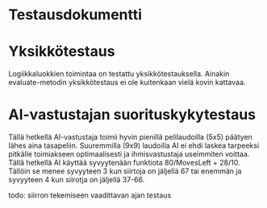 # Testausdokumentti

# Yksikkötestaus

Logiikkaluokkien toimintaa on testattu yksikkötestauksella. Ainakin evaluate-metodin yksikkötestaus ei ole kuitenkaan vielä kovin kattavaa.


# AI-vastustajan suorituskykytestaus

Tällä hetkellä AI-vastustaja toimii hyvin pienillä pelilaudoilla (5x5) päätyen lähes aina tasapeliin. Suuremmilla (9x9) laudoilla AI ei ehdi laskea tarpeeksi pitkälle toimiakseen optimaalisesti ja ihmisvastustaja useimmiten voittaa. Tällä hetkellä AI käyttää syvyytenään funktiota 80/MovesLeft + 28/10. Tällöin se menee syvyyteen 3 kun siirtoja on jäljellä 67 tai enemmän ja syvyyteen 4 kun siirotja on jäljellä 37-66.

todo: siirron tekemiseen vaadittavan ajan testaus